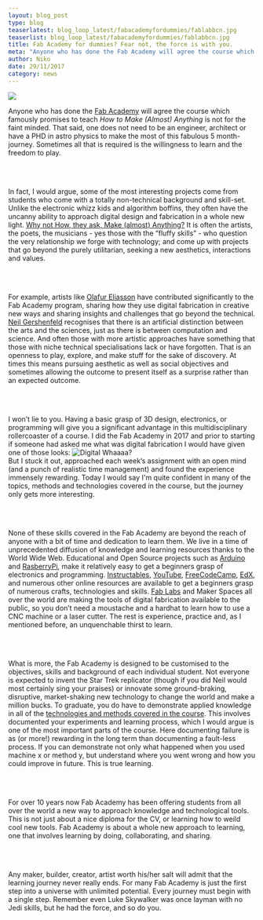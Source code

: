 ```yaml
---
layout: blog_post
type: blog
teaserlatest: blog_loop_latest/fabacademyfordummies/fablabbcn.jpg
teaserlist: blog_loop_latest/fabacademyfordummies/fablabbcn.jpg
title: Fab Academy for dummies? Fear not, the force is with you.
meta: "Anyone who has done the Fab Academy will agree the course which famously promises to teach How to Make (almost) Anything is not for the faint minded. But sometimes all that is required is the willingness to learn and the freedom to play."
author: Niko
date: 29/11/2017 
category: news
---
```


<div>
<img src="http://www.fablabbcn.org/img/blog/blog/blog_loop_latest/fabacademyfordummies/neillarge.jpg">
</div>

<p>Anyone who has done the <a href="https://fablabbcn.org/fab_academy_18.html" target="blank">Fab Academy</a> will agree the course which famously promises to teach <em>How to Make (Almost) Anything</em> is not for the faint minded. That said, one does not need to be an engineer, architect or have a PHD in astro physics to make the most of this fabulous 5 month-journey. Sometimes all that is required is the willingness to learn and the freedom to play.</p>

<br/><br/>

<p>In fact, I would argue, some of the most interesting projects come from students who come with a totally non-technical background and skill-set. Unlike the electronic whizz kids and algorithm boffins, they often have the uncanny ability to approach digital design and fabrication in a whole new light. <a href="https://vimeo.com/208666503" target="blank">Why not How, they ask, Make (almost) Anything?</a> It is often the artists, the poets, the musicians - yes those with the “fluffy skills” - who question the very relationship we forge with technology; and come up with projects that go beyond the purely utilitarian, seeking a new aesthetics, interactions and values.</p>

<br/><br/>

<p>For example, artists like <a href="http://www.olafureliasson.net/" target="blank">Olafur Eliasson</a> have contributed significantly to the Fab Academy program, sharing how they use digital fabrication in creative new ways and sharing insights and challenges that go beyond the technical. <a href="https://www.ted.com/talks/neil_gershenfeld_on_fab_labs?utm_campaign=tedspread--b&utm_medium=referral&utm_source=tedcomshare" target="blank">Neil Gershenfeld</a>  recognises that there is an artificial distinction between the arts and the sciences, just as there is between computation and science. And often those with more artistic approaches have something that those with niche technical specialisations lack or have forgotten. That is an openness to play, explore, and make stuff for the sake of discovery. At times this means pursuing aesthetic as well as social objectives and sometimes allowing the outcome to present itself as a surprise rather than an expected outcome.</p>

<br/><br/>

<p>I won’t lie to you. Having a basic grasp of 3D design, electronics, or programming will give you a significant advantage in this multidisciplinary rollercoaster of a course. I did the Fab Academy in 2017 and prior to starting if someone had asked me what was digital fabrication I would have given one of those looks: 
<img src="http://www.fablabbcn.org/img/blog/blog_loop_latest/fabacademyfordummies/digitalwhat.jpg" title="Digital Whaaaa?"> <br/> But I stuck it out, approached each week’s assignment with an open mind (and a punch of realistic time management) and found the experience immensely rewarding. Today I would say I'm quite confident in many of the topics, methods and technologies covered in the course, but the journey only gets more interesting.</p>

<br/><br/>

<p>None of these skills covered in the Fab Academy are beyond the reach of anyone with a bit of time and dedication to learn them. We live in a time of unprecedented diffusion of knowledge and learning resources thanks to the World Wide Web. Educational and Open Source projects such as <a href="https://www.arduino.cc/" target="blank">Arduino</a> and <a href="https://www.raspberrypi.org/" target="blank">RasberryPi</a>, make it relatively easy to get a beginners grasp of electronics and programming. <a href="http://www.instructables.com/" target="blank">Instructables</a>, <a href="https://www.youtube.com/channel/UCZDA1kA3y3EIg25BpcHSpwQ" target="blank">YouTube</a>, <a href="https://www.freecodecamp.org" target="blank">FreeCodeCamp</a>, <a href="https://www.edx.org/" target="blank">EdX</a>, and numerous other online resources are available to get a beginners grasp of numerous crafts, technologies and skills. <a href="https://www.fablabs.io/labs" target="blank">Fab Labs</a> and Maker Spaces all over the world are making the tools of digital fabrication available to the public, so you don’t need a moustache and a hardhat to learn how to use a CNC machine or a laser cutter. The rest is experience, practice and, as I mentioned before, an unquenchable thirst to learn.</p>

<br/><br/>

<p>What is more, the Fab Academy is designed to be customised to the objectives, skills and background of each individual student. Not everyone is expected to invent the Star Trek replicator (though if you did Neil would most certainly sing your praises) or innovate some ground-braking, disruptive, market-shaking new technology to change the world and make a million bucks. To graduate, you do have to demonstrate applied knowledge in all of the <a href="http://academy.cba.mit.edu/classes/" target="blank">technologies and methods covered in the course</a>. This involves documented your experiments and learning process, which I would argue is one of the most important parts of the course. Here documenting failure is as (or more!) rewarding in the long term than documenting a fault-less process. If you can demonstrate not only what happened when you used machine x or method y, but understand where you went wrong and how you could improve in future. This is true learning.</p>

<br/><br/>

<p>For over 10 years now Fab Academy has been offering students from all over the world a new way to approach knowledge and technological tools. This is not just about a nice diploma for the CV, or learning how to weild cool new tools. Fab Academy is about a whole new approach to learning, one that involves learning by doing, collaborating, and sharing.</p>

<br/><br/>

<p>Any maker, builder, creator, artist worth his/her salt will admit that the learning journey never really ends. For many Fab Academy is just the first step into a universe with unlimited potential. Every journey must begin with a single step. Remember even Luke Skywalker was once layman with no Jedi skills, but he had the force, and so do you.</p>

<br/><br/>




 